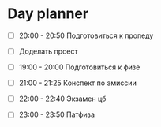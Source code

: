 

# Day planner

- [ ] 20:00 - 20:50 Подготовиться к пропеду
- [ ] Доделать проест
- [ ] 19:00 - 20:00 Подготовиться к физе
- [ ] 21:00 - 21:25 Конспект по эмиссии 
- [ ] 22:00 - 22:40 Экзамен цб 
- [ ] 23:00 - 23:50 Патфиза

